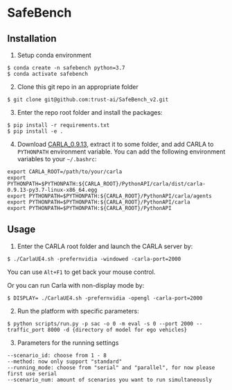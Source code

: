 <!--
 * @Author: 
 * @Email: 
 * @Date: 2023-01-25 19:36:50
 * @LastEditTime: 2023-01-25 22:18:16
 * @Description: 
-->

# SafeBench

## Installation
1. Setup conda environment
```
$ conda create -n safebench python=3.7
$ conda activate safebench
```

2. Clone this git repo in an appropriate folder
```
$ git clone git@github.com:trust-ai/SafeBench_v2.git
```

3. Enter the repo root folder and install the packages:
```
$ pip install -r requirements.txt
$ pip install -e .
```

4. Download [CARLA_0.9.13](https://github.com/carla-simulator/carla/releases), extract it to some folder, and add CARLA to ```PYTHONPATH``` environment variable. You can add the following environment variables to your `~/.bashrc`:
```
export CARLA_ROOT=/path/to/your/carla 
export PYTHONPATH=$PYTHONPATH:${CARLA_ROOT}/PythonAPI/carla/dist/carla-0.9.13-py3.7-linux-x86_64.egg
export PYTHONPATH=$PYTHONPATH:${CARLA_ROOT}/PythonAPI/carla/agents
export PYTHONPATH=$PYTHONPATH:${CARLA_ROOT}/PythonAPI/carla
export PYTHONPATH=$PYTHONPATH:${CARLA_ROOT}/PythonAPI
```

## Usage
1. Enter the CARLA root folder and launch the CARLA server by:
```
$ ./CarlaUE4.sh -prefernvidia -windowed -carla-port=2000
```
You can use ```Alt+F1``` to get back your mouse control.

Or you can run Carla with non-display mode by:
```
$ DISPLAY= ./CarlaUE4.sh -prefernvidia -opengl -carla-port=2000
```

2. Run the platform with specific parameters:
```
$ python scripts/run.py -p sac -o 0 -m eval -s 0 --port 2000 --traffic_port 8000 -d {directory of model for ego vehicles}
```
3. Parameters for the running settings
```
--scenario_id: choose from 1 - 8
--method: now only support "standard"
--running_mode: choose from "serial" and "parallel", for now please first use serial
--scenario_num: amount of scenarios you want to run simultaneously
```

